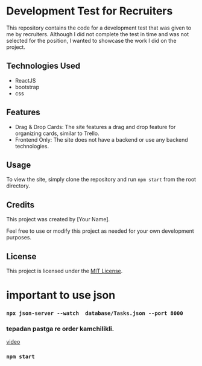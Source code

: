 # Development Test for Recruiters

This repository contains the code for a development test that was given to me by recruiters. Although I did not complete the test in time and was not selected for the position, I wanted to showcase the work I did on the project.

## Technologies Used

- ReactJS
- bootstrap
- css

## Features

- Drag & Drop Cards: The site features a drag and drop feature for organizing cards, similar to Trello.
- Frontend Only: The site does not have a backend or use any backend technologies.

## Usage

To view the site, simply clone the repository and run `npm start` from the root directory.

## Credits

This project was created by [Your Name].

Feel free to use or modify this project as needed for your own development purposes.

## License

This project is licensed under the [MIT License](LICENSE).


# important to use json
### `npx json-server --watch  database/Tasks.json --port 8000`


### tepadan pastga re order kamchilikli.
[video](https://www.youtube.com/watch?v=1EPQrdsfY9s)


### `npm start`
